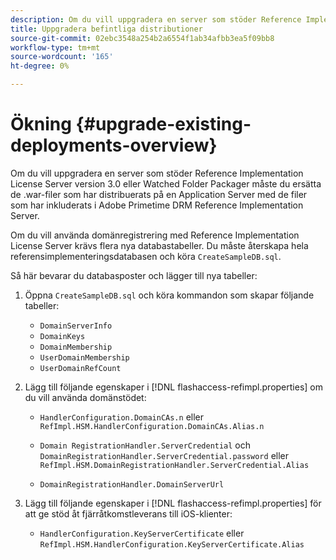 ```yaml
---
description: Om du vill uppgradera en server som stöder Reference Implementation License Server version 3.0 eller Watched Folder Packager måste du ersätta de .war-filer som har distribuerats på en Application Server med de filer som har inkluderats i Adobe Primetime DRM Reference Implementation Server.
title: Uppgradera befintliga distributioner
source-git-commit: 02ebc3548a254b2a6554f1ab34afbb3ea5f09bb8
workflow-type: tm+mt
source-wordcount: '165'
ht-degree: 0%

---
```


# Ökning {#upgrade-existing-deployments-overview}

Om du vill uppgradera en server som stöder Reference Implementation License Server version 3.0 eller Watched Folder Packager måste du ersätta de .war-filer som har distribuerats på en Application Server med de filer som har inkluderats i Adobe Primetime DRM Reference Implementation Server.

Om du vill använda domänregistrering med Reference Implementation License Server krävs flera nya databastabeller. Du måste återskapa hela referensimplementeringsdatabasen och köra `CreateSampleDB.sql`.

Så här bevarar du databasposter och lägger till nya tabeller:

1. Öppna `CreateSampleDB.sql` och köra kommandon som skapar följande tabeller:

   * `DomainServerInfo`
   * `DomainKeys`
   * `DomainMembership`
   * `UserDomainMembership`
   * `UserDomainRefCount`

1. Lägg till följande egenskaper i [!DNL flashaccess-refimpl.properties] om du vill använda domänstödet:

   * `HandlerConfiguration.DomainCAs.n` eller `RefImpl.HSM.HandlerConfiguration.DomainCAs.Alias.n`

   * `Domain RegistrationHandler.ServerCredential` och `DomainRegistrationHandler.ServerCredential.password` eller `RefImpl.HSM.DomainRegistrationHandler.ServerCredential.Alias`

   * `DomainRegistrationHandler.DomainServerUrl`

1. Lägg till följande egenskaper i [!DNL flashaccess-refimpl.properties] för att ge stöd åt fjärråtkomstleverans till iOS-klienter:

   * `HandlerConfiguration.KeyServerCertificate` eller `RefImpl.HSM.HandlerConfiguration.KeyServerCertificate.Alias`

